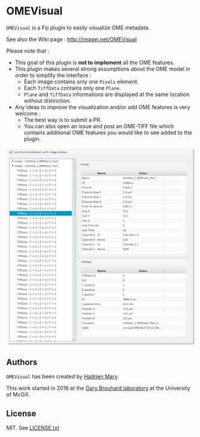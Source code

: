 # OMEVisual

`OMEVisual` is a Fiji plugin to easily visualize OME metadata.

See also the Wiki page : http://imagej.net/OMEVisual

Please note that :

- This goal of this plugin is **not to implement** all the OME features.
- This plugin makes several strong assumptions about the OME model in order to simplify the interface :
    - Each image contains only one `Pixels` element.
    - Each `TiffData` contains only one `Plane`.
    - `Plane` and `TiffData` informations are displayed at the same location without distinction.
- Any ideas to improve the visualization and/or add OME features is very welcome :
    - The best way is to submit a PR.
    - You can also open an issue and post an OME-TIFF file which contains additional OME features you would like to see added to the plugin.

![OMEVisual Screenshot](screenshot.png)

## Authors

`OMEVisual` has been created by [Hadrien Mary](mailto:hadrien.mary@gmail.com).

This work started in 2016 at the [Gary Brouhard laboratory](http://brouhardlab.mcgill.ca/) at the University of McGill.

## License

MIT. See [LICENSE.txt](LICENSE.txt)
